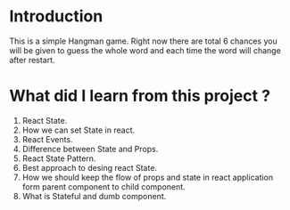 # Introduction

This is a simple Hangman game. Right now there are total 6 chances you will be given to guess the whole word and each time the word will change after restart.

# What did I learn from this project ?

1. React State.
2. How we can set State in react.
3. React Events.
4. Difference between State and Props.
5. React State Pattern.
6. Best approach to desing react State.
7. How we should keep the flow of props and state in react application form parent component to child component.
8. What is Stateful and dumb component.